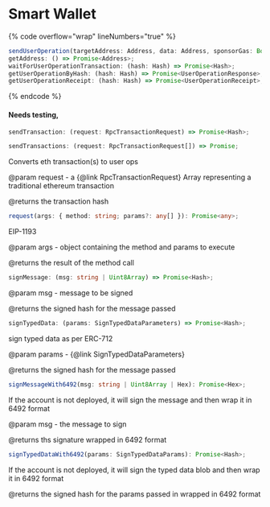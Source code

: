 # Smart Wallet



{% code overflow="wrap" lineNumbers="true" %}
```typescript
sendUserOperation(targetAddress: Address, data: Address, sponsorGas: Boolean) => Promise<{ hash: string; }>
getAddress: () => Promise<Address>;
waitForUserOperationTransaction: (hash: Hash) => Promise<Hash>;
getUserOperationByHash: (hash: Hash) => Promise<UserOperationResponse>;
getUserOperationReceipt: (hash: Hash) => Promise<UserOperationReceipt>;
```
{% endcode %}

#### Needs testing,

```typescript
sendTransaction: (request: RpcTransactionRequest) => Promise<Hash>;
```

```typescript
sendTransactions: (request: RpcTransactionRequest[]) => Promise;
```

Converts eth transaction(s) to user ops&#x20;

@param request - a {@link RpcTransactionRequest} Array representing a traditional ethereum transaction

@returns the transaction hash

```typescript
request(args: { method: string; params?: any[] }): Promise<any>;
```

EIP-1193

@param args - object containing the method and params to execute

@returns the result of the method call

```typescript
signMessage: (msg: string | Uint8Array) => Promise<Hash>;
```

@param msg - message to be signed

@returns the signed hash for the message passed

```typescript
signTypedData: (params: SignTypedDataParameters) => Promise<Hash>;
```

sign typed data as per ERC-712

@param params - {@link SignTypedDataParameters}

@returns the signed hash for the message passed

```typescript
signMessageWith6492(msg: string | Uint8Array | Hex): Promise<Hex>;
```

If the account is not deployed, it will sign the message and then wrap it in 6492 format

@param msg - the message to sign

@returns ths signature wrapped in 6492 format

```typescript
signTypedDataWith6492(params: SignTypedDataParams): Promise<Hash>;
```

If the account is not deployed, it will sign the typed data blob and then wrap it in 6492 format

@returns the signed hash for the params passed in wrapped in 6492 format
